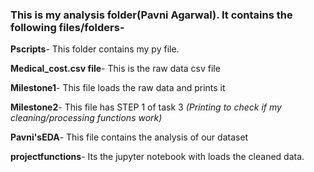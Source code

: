 ### This is my analysis folder(Pavni Agarwal). It contains the following files/folders-

**Pscripts**- This folder contains my py file.   

**Medical_cost.csv file**- This is the raw data csv file

**Milestone1**- This file loads the raw data and prints it

**Milestone2**- This file has STEP 1 of task 3 *(Printing to check if my cleaning/processing functions work)*

**Pavni'sEDA**- This file contains the analysis of our dataset

**projectfunctions**- Its the jupyter notebook with loads the cleaned data.